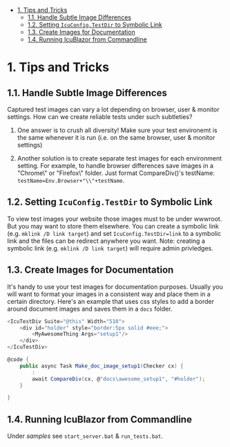 <!-- TOC -->

- [1. Tips and Tricks](#1-tips-and-tricks)
    - [1.1. Handle Subtle Image Differences](#11-handle-subtle-image-differences)
    - [1.2. Setting `IcuConfig.TestDir` to Symbolic Link](#12-setting-icuconfigtestdir-to-symbolic-link)
    - [1.3. Create Images for Documentation](#13-create-images-for-documentation)
    - [1.4. Running IcuBlazor from Commandline](#14-running-icublazor-from-commandline)

<!-- /TOC -->

# 1. Tips and Tricks

## 1.1. Handle Subtle Image Differences

Captured test images can vary a lot depending on browser, user & monitor settings.  How can we create reliable tests under such subtleties?

1. One answer is to crush all diversity!  Make sure your test environemt is the same whenever it is run (i.e. on the same browser, user & monitor settings)

1. Another solution is to create separate test images for each environment setting. For example, to handle browser differences save images in a "Chrome\\" or "Firefox\\" folder.  Just format CompareDiv()'s testName: `testName=Env.Browser+"\\"+testName`.

## 1.2. Setting `IcuConfig.TestDir` to Symbolic Link

To view test images your website those images must to be under wwwroot.  But you may want to store them elsewhere.  You can create a symbolic link (e.g. `mklink /D link target`) and set `IcuConfig.TestDir=link` to a symbolic link and the files can be redirect anywhere you want.  Note: creating a symbolic link (e.g. `mklink /D link target`) will require admin privledges.


## 1.3. Create Images for Documentation

It's handy to use your test images for documentation purposes.  Usually you will want to format your images in a consistent way and place them in a certain directory. Here's an example that uses css styles to add a border around document images and saves them in a `docs` folder.

```cs
<IcuTestDiv Suite="@this" Width="510">
    <div id="holder" style="border:5px solid #eee;">
        <MyAwesomeThing Args="setup1"/>
    </div>
</IcuTestDiv>

@code {
    public async Task Make_doc_image_setup1(Checker cx) {
        :
        await CompareDiv(cx, @"docs\awesome_setup1", "#holder");
    }

}
```

## 1.4. Running IcuBlazor from Commandline

Under _samples_ see `start_server.bat` & `run_tests.bat`.



